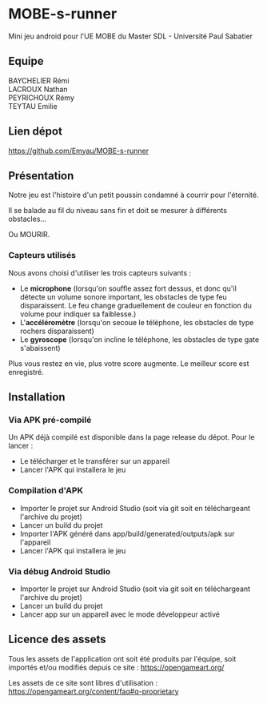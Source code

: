 # MOBE-s-runner
Mini jeu android pour l'UE MOBE du Master SDL - Université Paul Sabatier

## **Equipe**
BAYCHELIER Rémi<br>
LACROUX Nathan<br>
PEYRICHOUX Rémy<br>
TEYTAU Emilie

## **Lien dépot**
https://github.com/Emyau/MOBE-s-runner

## **Présentation**
Notre jeu est l'histoire d'un petit poussin condamné à courrir pour l'éternité. 

Il se balade au fil du niveau sans fin et doit se mesurer à différents obstacles...

Ou MOURIR.

### **Capteurs utilisés**
Nous avons choisi d'utiliser les trois capteurs suivants :

- Le **microphone** (lorsqu'on souffle assez fort dessus, et donc qu'il détecte un volume sonore important, les obstacles de type feu disparaissent. Le feu change graduellement de couleur en fonction du volume pour indiquer sa faiblesse.)
- L'**accéléromètre** (lorsqu'on secoue le téléphone, les obstacles de type rochers disparaissent)
- Le **gyroscope** (lorsqu'on incline le téléphone, les obstacles de type gate s'abaissent)

Plus vous restez en vie, plus votre score augmente. Le meilleur score est enregistré.

## **Installation**
### **Via APK pré-compilé**
Un APK déjà compilé est disponible dans la page release du dépot. Pour le lancer :
- Le télécharger et le transférer sur un appareil
- Lancer l'APK qui installera le jeu

### **Compilation d'APK**
- Importer le projet sur Android Studio (soit via git soit en téléchargeant l'archive du projet)
- Lancer un build du projet
- Importer l'APK généré dans app/build/generated/outputs/apk sur l'appareil
- Lancer l'APK qui installera le jeu

### **Via débug Android Studio**
- Importer le projet sur Android Studio (soit via git soit en téléchargeant l'archive du projet)
- Lancer un build du projet
- Lancer app sur un appareil avec le mode développeur activé

## **Licence des assets**
Tous les assets de l'application ont soit été produits par l'équipe, soit importés et/ou modifiés depuis ce site :
https://opengameart.org/

Les assets de ce site sont libres d'utilisation : https://opengameart.org/content/faq#q-proprietary
